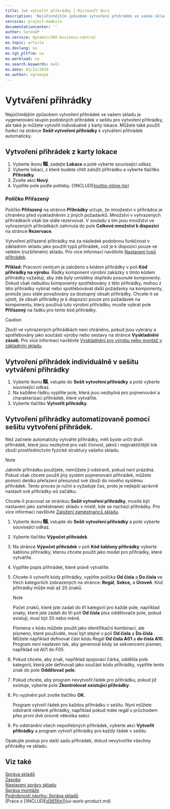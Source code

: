 ```yaml
---
title: Jak vytvořit přihrádky | Microsoft Docs
description: 'Nejúčinnějším způsobem vytvoření přihrádek ve vašem skladu je vygenerování skupin podobných přihrádek v sešitu pro vytvoření přihrádky, ale také je můžete vytvořit individuálně.'
services: project-madeira
documentationcenter: ''
author: SorenGP
ms.service: dynamics365-business-central
ms.topic: article
ms.devlang: na
ms.tgt_pltfrm: na
ms.workload: na
ms.search.keywords: null
ms.date: 01/22/2019
ms.author: sgroespe
---
```

# <a name="create-bins"></a>Vytváření přihrádky
Nejúčinnějším způsobem vytvoření přihrádek ve vašem skladu je vygenerování skupin podobných přihrádek v sešitu pro vytvoření přihrádky, ale také je můžete vytvořit individuálně z karty lokace. Můžete také použít funkci na stránce **Sešit vytvoření přihrádky** k vytváření přihrádek automaticky.  

## <a name="to-create-a-bin-from-the-location-card"></a>Vytvoření přihrádek z karty lokace  
1.  Vyberte ikonu ![Žárovky, která otevře funkci Řekněte mi](media/ui-search/search_small.png "Řekněte mi, co chcete dělat"), zadejte **Lokace** a poté vyberte související odkaz.  
2.  Vyberte lokaci, z které budete chtít založit přihrádku a vyberte tlačítko **Přihrádky**.  
3. Zvolte akci **Nový**.
4. Vyplňte pole podle potřeby. [!INCLUDE[tooltip-inline-tip](includes/tooltip-inline-tip_md.md)]

### <a name="the-dedicated-field"></a>Políčko Přiřazený
Políčko **Přiřazený** na stránce **Přihrádky** určuje, že množeství v přihrádce je chráněno před vyskladněním z jiných požadavků. Množství v vyhrazených přihrádkách však lze stále rezervovat. V souladu s tím jsou množství ve vyhrazených přihrádkách zahrnuta do pole **Celkové množství k dispozici** na stránce **Rezervace**.

Vytvoření přiřazené přihrádky má za následek podobnou funkčnost v základním skladu jako použití typů přihrádek, což je k dispozici pouze ve velkém (rozšířeném) skladu. Pro více informací navštivte [Nastavení typů přihrádek](warehouse-how-to-set-up-bin-types.md).

**Příklad:** Pracovní centrum je založeno s kódem přihrádky v poli **Kód přihrádky na výrobu**. Řádky komponent výrobní zakázky s tímto kódem přihrádky vyžadují, aby zde byly umístěny dopředu posunuté komponenty. Dokud však nebudou komponenty spotřebovány z této přihrádky, mohou z této přihrádky vybírat nebo spotřebovávat další požadavky na komponenty, protože jsou stále považovány za dostupný obsah přihrádky. Chcete-li se ujistit, že obsah přihrádky je k dispozici pouze pro požadavek na komponentu, který používá tuto výrobní přihrádku, musíte vybrat pole **Přiřazený** na řádku pro tento kód přihrádky.

> [!Caution]
> Zboží ve vyhrazených přihrádkách není chráněno, pokud jsou vybrány a spotřebovány jako součásti výroby nebo sestavy na stránce **Vyskladnění zásob**. Pro více informací navštivte [Vyskladnění pro výrobu nebo montáž v základním skladu](warehouse-how-to-pick-for-production.md).

## <a name="to-create-bins-individually-in-the-bin-creation-worksheet"></a>Vytvoření přihrádek individuálně v sešitu vytváření přihrádky  
1.  Vyberte ikonu ![Žárovka, která otevře funkci Řeknete mi](media/ui-search/search_small.png "Řekněte mi, co chcete dělat"), vstupte do **Sešit vytvoření přihrádky** a poté vyberte související odkaz.  
2.  Na každém řádku vyplňte pole, která jsou nezbytná pro pojmenování a charakterizaci přihrádek, které vytváříte.  
3.  Vyberte tlačítko **Vytvořit přihrádky**.  

## <a name="to-make-bins-automatically-in-the-bin-creation-worksheet"></a>Vytvoření přihrádky automatizovaně pomocí sešitu vytvoření přihrádek.  
Než začnete automaticky vytvářet přihrádky, měli byste určit druh přihrádek, které jsou nezbytné pro vaši činnost, jakož i nejpraktičtější tok zboží prostřednictvím fyzické struktury vašeho skladu.  

> [!NOTE]  
>  Jakmile přihrádku použijete, nemůžete ji odstranit, pokud není prázdná. Pokud však chcete použít jiný systém pojmenování přihrádek, můžete pomocí deníku přeřazení přesunout své zboží do nového systému přihrádek. Tento proces je ruční a vyžaduje čas, proto je nejlepší správně nastavit své přihrádky od začátku.  

Chcete-li pracovat se stránkou **Sešit vytvoření přihrádky**, musíte být nastaveni jako zaměstnanec skladu v místě, kde se nachází přihrádky. Pro více informací navštivte [Založení zaměstnanců skladu](warehouse-how-to-set-up-warehouse-employees.md).    

1.  Vyberte ikonu ![Žárovka, která otevře funkci Řeknete mi](media/ui-search/search_small.png "Řekněte mi, co chcete dělat"), vstupte do **Sešit vytvoření přihrádky** a poté vyberte související odkaz.  
2.  Vyberte tlačítko **Výpočet přihrádek**.
3. Na stránce **Výpočet přihrádek** v poli **Kód šablony přihrádky** vyberte šablonu přihrádky, kterou chcete použít jako model pro přihrádky, které vytváříte.
4.  Vyplňte popis přihrádek, které právě vytváříte.  
5.  Chcete-li vytvořit kódy přihrádky, vyplňte políčka **Od čísla** a **Do čísla** ve třech kategoriích zobrazených na stránce: **Regál**, **Sekce,** a **Úroveň**. Kód přihrádky může mát až 20 znaků.  

    > [!NOTE]  
    >  Počet znaků, které jste zadali do tří kategorií pro každé pole, například znaky, které jste zadali do tří polí **Od čísla** plus oddělovače pole, pokud existují, musí být 20 nebo méně.  

     Písmena v kódu můžete použít jako identifikační kombinaci, ale písmeno, které používáte, musí být stejné v poli **Od čísla** a **Do čísla** . Můžete například definovat část kódu Regál **Od čísla A01** a **do čísla A10**. Program není nastaven tak, aby generoval kódy se sekvencemi písmen, například od A01 do F05.  

6.  Pokud chcete, aby znak, například spojovací čárka, oddělila pole kategorií, která jste definovali jako součást kódu přihrádky, vyplňte tento znak do  pole **Oddělovač pole**.  
7.  Pokud chcete, aby program nevytvořil řádek pro přihrádku, pokud již existuje, vyberte pole **Zkontrolovat existující přihrádky**.  
8. Po vyplnění polí zvolte tlačítko **OK**.

    Program vytvoří řádek pro každou přihrádku v sešitu. Nyní můžete odstranit některé přihrádky, například pokud máte regál s průchodem přes první dvě úrovně několika sekcí.  

9. Po odstranění všech nepotřebných přihrádek, vyberte akci **Vytvořit přihrádky** a program vytvoří přihrádky pro každý řádek v sešitu.  

Opakujte postup pro další sadu přihrádek, dokud nevytvoříte všechny přihrádky ve skladu.  

## <a name="see-also"></a>Viz také  
[Správa skladů](warehouse-manage-warehouse.md)  
[Zásoby](inventory-manage-inventory.md)  
[Nastavení správy skladu](warehouse-setup-warehouse.md)     
[Správa montáže](assembly-assemble-items.md)    
[Podrobnosti návrhu: Správa skladů](design-details-warehouse-management.md)  
[Práce s [!INCLUDE[d365fin](includes/d365fin_md.md)]](ui-work-product.md)
